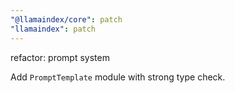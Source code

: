 ```yaml
---
"@llamaindex/core": patch
"llamaindex": patch
---
```


refactor: prompt system

Add `PromptTemplate` module with strong type check.
